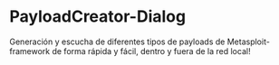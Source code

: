 # PayloadCreator-Dialog
Generación y escucha de diferentes tipos de payloads de Metasploit-framework de forma rápida y fácil, dentro y fuera de la red local!
